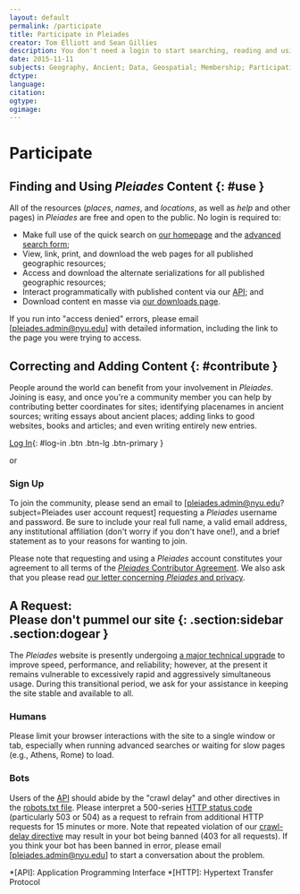 ```yaml
---
layout: default
permalink: /participate
title: Participate in Pleiades
creator: Tom Elliott and Sean Gillies
description: You don't need a login to start searching, reading and using Pleiades information, but you do need one if you wish to contribute corrections and new content.
date: 2015-11-11
subjects: Geography, Ancient; Data, Geospatial; Membership; Participation; Username; Accounts; Login; Signup
dctype:
language:
citation: 
ogtype:
ogimage: 
---
```


# Participate

## Finding and Using _Pleiades_ Content {: #use }

All of the resources (_places_, _names_, and _locations_, as well as _help_ and other pages) in _Pleiades_ are free and open to the public. No login is required to:

* Make full use of the quick search on [our homepage](/) and the [advanced search form](http://pleiades.stoa.org/search_form); 
* View, link, print, and download the web pages for all published geographic resources;
* Access and download the alternate serializations for all published geographic resources;
* Interact programmatically with published content via our [API](http://api.pleiades.stoa.org); and
* Download content en masse via [our downloads page](/downloads).

If you run into "access denied" errors, please email [pleiades.admin@nyu.edu] with detailed information, including the link to the page you were trying to access.


## Correcting and Adding Content {: #contribute }

People around the world can benefit from your involvement in _Pleiades_. Joining is easy, and once you're a community member you can help by contributing better coordinates for sites; identifying placenames in ancient sources; writing essays about ancient places; adding links to good websites, books and articles; and even writing entirely new entries.

[Log In](/login_form){: #log-in .btn .btn-lg .btn-primary }

or

### Sign Up

To join the community, please send an email to [pleiades.admin@nyu.edu?subject=Pleiades user account request] requesting a _Pleiades_ username and password. Be sure to include your real full name, a valid email address, any institutional affiliation (don't worry if you don't have one!), and a brief statement as to your reasons for wanting to join.

Please note that requesting and using a _Pleiades_ account constitutes your agreement to all terms of the [_Pleiades_ Contributor Agreement](/docs/policies/contributor-agreement). We also ask that you please read [our letter concerning _Pleiades_ and privacy](docs/policies/privacy).

## A Request:<br />Please don't pummel our site {: .section:sidebar .section:dogear }

The _Pleiades_ website is presently undergoing [a major technical upgrade](https://github.com/isawnyu/pleiades-gazetteer#pleiades-3) to improve speed, performance, and reliability; however, at the present it remains vulnerable to excessively rapid and aggressively simultaneous usage. During this transitional period, we ask for your assistance in keeping the site stable and available to all.

### Humans

Please limit your browser interactions with the site to a single window or tab, especially when running advanced searches or waiting for slow pages (e.g., Athens, Rome) to load.

### Bots

Users of the [API](http://api.pleiades.stoa.org) should abide by the "crawl delay" and other directives in the [robots.txt file](/robots.txt). Please interpret a 500-series [HTTP status code](http://www.w3.org/Protocols/rfc2616/rfc2616-sec10.html) (particularly 503 or 504) as a request to refrain from additional HTTP requests for 15 minutes or more. Note that repeated violation of our [crawl-delay directive](https://en.wikipedia.org/wiki/Robots_exclusion_standard#Crawl-delay_directive) may result in your bot being banned (403 for all requests). If you think your bot has been banned in error, please email [pleiades.admin@nyu.edu] to start a conversation about the problem.

*[API]: Application Programming Interface
*[HTTP]: Hypertext Transfer Protocol

